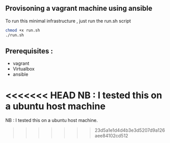 ## Provisoning a vagrant machine using ansible
 To run this minimal infrastructure , just run the run.sh script

```bash
chmod +x run.sh
./run.sh
```
## Prerequisites :
 - vagrant 
 - Virtualbox 
 - ansible

<<<<<<< HEAD
NB : I tested this on a ubuntu host machine
=======
NB : I tested this on a ubuntu host machine.
>>>>>>> 23d5a1e1d4d4b3e3d5207d9a126aee84102cd512
